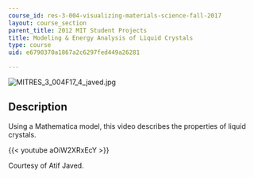 ```yaml
---
course_id: res-3-004-visualizing-materials-science-fall-2017
layout: course_section
parent_title: 2012 MIT Student Projects
title: Modeling & Energy Analysis of Liquid Crystals
type: course
uid: e6790370a1867a2c6297fed449a26281

---
```


![MITRES_3_004F17_4_javed.jpg](/coursemedia/res-3-004-visualizing-materials-science-fall-2017/b2cc47aa9060f7f6a80e837208f64c7e_MITRES_3_004F17_4_javed.jpg)

Description
-----------

Using a Mathematica model, this video describes the properties of liquid crystals.

{{< youtube aOiW2XRxEcY >}}

Courtesy of Atif Javed.